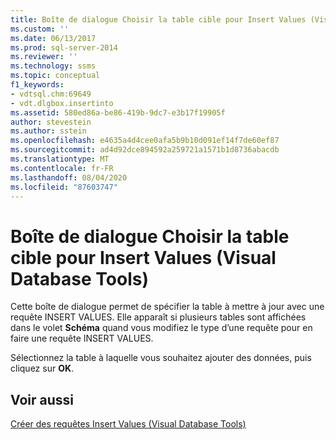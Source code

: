 ```yaml
---
title: Boîte de dialogue Choisir la table cible pour Insert Values (Visual Database Tools) | Microsoft Docs
ms.custom: ''
ms.date: 06/13/2017
ms.prod: sql-server-2014
ms.reviewer: ''
ms.technology: ssms
ms.topic: conceptual
f1_keywords:
- vdtsql.chm:69649
- vdt.dlgbox.insertinto
ms.assetid: 580ed86a-be86-419b-9dc7-e3b17f19905f
author: stevestein
ms.author: sstein
ms.openlocfilehash: e4635a4d4cee0afa5b9b10d091ef14f7de60ef87
ms.sourcegitcommit: ad4d92dce894592a259721a1571b1d8736abacdb
ms.translationtype: MT
ms.contentlocale: fr-FR
ms.lasthandoff: 08/04/2020
ms.locfileid: "87603747"
---
```

# <a name="choose-target-table-for-insert-values-dialog-box-visual-database-tools"></a>Boîte de dialogue Choisir la table cible pour Insert Values (Visual Database Tools)
  Cette boîte de dialogue permet de spécifier la table à mettre à jour avec une requête INSERT VALUES. Elle apparaît si plusieurs tables sont affichées dans le volet **Schéma** quand vous modifiez le type d’une requête pour en faire une requête INSERT VALUES.  
  
 Sélectionnez la table à laquelle vous souhaitez ajouter des données, puis cliquez sur **OK**.  
  
## <a name="see-also"></a>Voir aussi  
 [Créer des requêtes Insert Values &#40;Visual Database Tools&#41;](visual-database-tools.md)  
  
  
